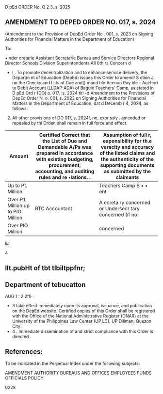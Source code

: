 D  pEd  ORDER No. Q 2  3, s.  2025

## AMENDMENT TO DEPED ORDER NO. 017, s. 2024

(Amendment to the Provision of DepEd Order No . 001, s. 2023 on Signing Authorities for Financial Matters in the Department of Education)

To:

• nder cretarie Assistant Secretarie Bureau and Service Directors Regional Director Schools Division Superintendents All  0th  rs Concern  d

- l . To promote decentralization and to enhance service delivery, the Departm  nt of Education (DepEd) issues this Order to amend! S  ction J on the Checks and Li  ts of  Due and[)  mand  ble Accoun Pay  ble - Aut:hori to Debit Account (LLDAP-ADA) of Baguio Teachers' Camp, as stated in D  pEd Ord  r  (DO) o.  017, :s.  2024  titl -d Amendment  to  the  Provisions  of DepEd  Order  N, o.  001,  s.  2023  on  Signing Authorities for  Financial  Matters  in  the  Department  of  Education, dat  d Decemb  r 4, 2024, as follows:
2. All other provisions of DO 017, s. 2024!, no, expr  ssly . amended or repealed by thi Order, shall remain in full force and effect.

| Amount                            | Certified Correct that the List of Due and Demandable A/Ps was prepared in accordance with existing budgeting, procurement, accounting, and auditing rules and re •lations. .   | Assumption of full r, esponsibility for th.e veracity and accuracy of the listed claims and the authenticity of the supporting documents as submitted by the claimants   |
|-----------------------------------|---------------------------------------------------------------------------------------------------------------------------------------------------------------------------------|--------------------------------------------------------------------------------------------------------------------------------------------------------------------------|
| Up to P1 Million                  |                                                                                                                                                                                 | Teachers Camp S • • ent                                                                                                                                                  |
| Over P1 Million up to PIO Million | BTC Accountant                                                                                                                                                                  | A ecreta.ry concerned or Undersecr tary concerned (if no                                                                                                                 |
| Over PIO Million                  |                                                                                                                                                                                 | concerned                                                                                                                                                                |

<!-- image -->

liJ

<!-- image -->

<!-- image -->

4

<!-- image -->

<!-- image -->

## llt.pubHt of tbt tlbiltppfnr;

## Department of tebucatton

AUG 1 : 2  2ffi·

<!-- image -->

- 3 take effect immediately upon its approval, issuance, and publication on the DepEd website. Certified copies of this Order shall be registered with the Office of the National Administrative Register (ONAR) at the University of the Philippines Law Center (UP LC), UP Diliman, Quezon City .
- 4 . Immediate dissemination of and strict compliance with this Order is directed .

<!-- image -->

<!-- image -->

<!-- image -->

## References:

To be indicated in the Perpetual Index under the following subjects:

AMENDMENT AUTHORITY BUREAUS AND OFFICES EMPLOYEES FUNDS OFFICIALS POLICY

0228
